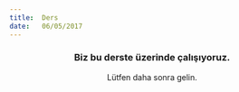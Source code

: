 ```yaml
---
title:  Ders
date:   06/05/2017
---
```


### <center>Biz bu derste üzerinde çalışıyoruz.</center>
<center>Lütfen daha sonra gelin.</center>